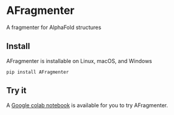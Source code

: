 # AFragmenter

A fragmenter for AlphaFold structures 


## Install

AFragmenter is installable on Linux, macOS, and Windows

`pip install AFragmenter`


## Try it
A [Google colab notebook](https://colab.research.google.com/drive/1QQ3MO0kaTrJxD9EH1jghProsAe3Kmoru?usp=sharing) is available for you to try AFragmenter.
